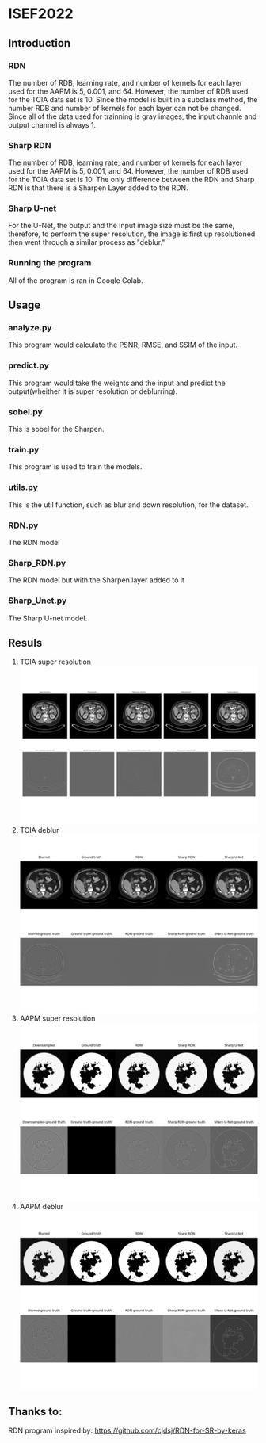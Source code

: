 # ISEF2022

## Introduction

### RDN

The number of RDB, learning rate, and number of kernels for each layer used for the AAPM is 5, 0.001, and 64. However, the number of RDB used for the TCIA data set is 10. Since the model is built in a subclass method, the number RDB and number of kernels for each layer can not be changed. Since all of the data used for trainning is gray images, the input channle and output channel is always 1. 

### Sharp RDN

The number of RDB, learning rate, and number of kernels for each layer used for the AAPM is 5, 0.001, and 64. However, the number of RDB used for the TCIA data set is 10. The only difference between the RDN and Sharp RDN is that there is a Sharpen Layer added to the RDN.
### Sharp U-net 

For the U-Net, the output and the input image size must be the same, therefore, to perform the super resolution, the image is first up resolutioned then went through a similar process as "deblur."

### Running the program
All of the program is ran in Google Colab.

## Usage 

### analyze.py
This program would calculate the PSNR, RMSE, and SSIM of the input.

### predict.py
This program would take the weights and the input and predict the output(wheither it is super resolution or deblurring).

### sobel.py

This is sobel for the Sharpen.

### train.py

This program is used to train the models.

### utils.py
This is the util function, such as blur and down resolution, for the dataset.

### RDN.py
The RDN model

### Sharp_RDN.py

The RDN model but with the Sharpen layer added to it

### Sharp_Unet.py

The Sharp U-net model.

## Resuls
1. TCIA super resolution
![](results/TCIA_super.jpeg)
2. TCIA deblur
![](results/img_tcia.png)
3. AAPM super resolution 
![](results/img_sr.png)
4. AAPM deblur
![](results/img_aapm.png)

## Thanks to:
RDN program inspired by: https://github.com/cjdsj/RDN-for-SR-by-keras
